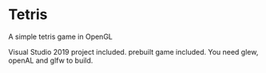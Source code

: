 # Tetris
A simple tetris game in OpenGL

Visual Studio 2019 project included.
prebuilt game included.
You need glew, openAL and glfw to build.

